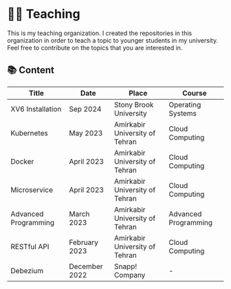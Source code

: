 # :teacher: Teaching

This is my teaching organization. I created the repositories in this organization
in order to teach a topic to younger students in my university.
Feel free to contribute on the topics that you are interested in.

## :books: Content

| Title | Date | Place | Course |
| ----- | ---- |-------|--------|
| XV6 Installation | Sep 2024 | Stony Brook University | Operating Systems |
| Kubernetes | May 2023 | Amirkabir University of Tehran | Cloud Computing |
| Docker | April 2023 | Amirkabir University of Tehran | Cloud Computing |
| Microservice | April 2023 | Amirkabir University of Tehran | Cloud Computing |
| Advanced Programming | March 2023 | Amirkabir University of Tehran | Advanced Programming |
| RESTful API | February 2023 | Amirkabir University of Tehran | Cloud Computing |
| Debezium | December 2022 | Snapp! Company | - |
